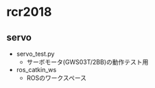 # rcr2018
## servo
 - servo_test.py
   - サーボモータ(GWS03T/2BB)の動作テスト用
 - ros_catkin_ws
   - ROSのワークスペース
